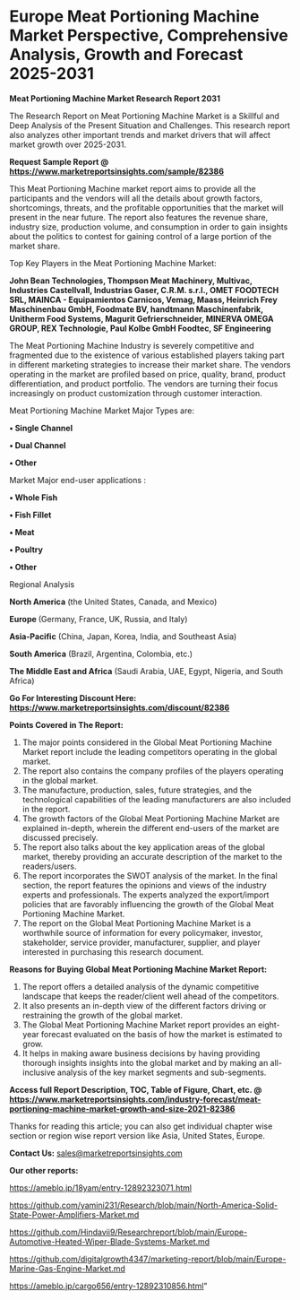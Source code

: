 # Europe Meat Portioning Machine Market Perspective, Comprehensive Analysis, Growth and Forecast 2025-2031

<strong>Meat Portioning Machine Market Research Report 2031</strong>

The Research Report on Meat Portioning Machine Market is a Skillful and Deep Analysis of the Present Situation and Challenges. This research report also analyzes other important trends and market drivers that will affect market growth over 2025-2031.

<strong>Request Sample Report @ <a href=https://www.marketreportsinsights.com/sample/82386>https://www.marketreportsinsights.com/sample/82386</a></strong>

This Meat Portioning Machine market report aims to provide all the participants and the vendors will all the details about growth factors, shortcomings, threats, and the profitable opportunities that the market will present in the near future. The report also features the revenue share, industry size, production volume, and consumption in order to gain insights about the politics to contest for gaining control of a large portion of the market share.

Top Key Players in the Meat Portioning Machine Market:

<strong>John Bean Technologies, Thompson Meat Machinery, Multivac, Industries Castellvall, Industrias Gaser, C.R.M. s.r.l., OMET FOODTECH SRL, MAINCA - Equipamientos Carnicos, Vemag, Maass, Heinrich Frey Maschinenbau GmbH, Foodmate BV, handtmann Maschinenfabrik, Unitherm Food Systems, Magurit Gefrierschneider, MINERVA OMEGA GROUP, REX Technologie, Paul Kolbe GmbH Foodtec, SF Engineering</strong>

The Meat Portioning Machine Industry is severely competitive and fragmented due to the existence of various established players taking part in different marketing strategies to increase their market share. The vendors operating in the market are profiled based on price, quality, brand, product differentiation, and product portfolio. The vendors are turning their focus increasingly on product customization through customer interaction.

Meat Portioning Machine Market Major Types are:

<strong>• Single Channel

• Dual Channel

• Other</strong>

Market Major end-user applications :

<strong>• Whole Fish

• Fish Fillet

• Meat

• Poultry

• Other</strong>

Regional Analysis

</u><strong><b>North America</b></strong> (the United States, Canada, and Mexico)

<strong><b>Europe </b></strong>(Germany, France, UK, Russia, and Italy)

<strong><b>Asia-Pacific</b></strong> (China, Japan, Korea, India, and Southeast Asia)

<strong><b>South America</b></strong> (Brazil, Argentina, Colombia, etc.)

<strong><b>The Middle East and Africa</b></strong> (Saudi Arabia, UAE, Egypt, Nigeria, and South Africa)

<strong>Go For Interesting Discount Here: <a href=https://www.marketreportsinsights.com/discount/82386>https://www.marketreportsinsights.com/discount/82386</a></strong>

<strong>Points Covered in The Report:</strong>
<ol>
  <li>The major points considered in the Global Meat Portioning Machine Market report include the leading competitors operating in the global market.</li>
  <li>The report also contains the company profiles of the players operating in the global market.</li>
  <li>The manufacture, production, sales, future strategies, and the technological capabilities of the leading manufacturers are also included in the report.</li>
  <li>The growth factors of the Global Meat Portioning Machine Market are explained in-depth, wherein the different end-users of the market are discussed precisely.</li>
  <li>The report also talks about the key application areas of the global market, thereby providing an accurate description of the market to the readers/users.</li>
  <li>The report incorporates the SWOT analysis of the market. In the final section, the report features the opinions and views of the industry experts and professionals. The experts analyzed the export/import policies that are favorably influencing the growth of the Global Meat Portioning Machine Market.</li>
  <li>The report on the Global Meat Portioning Machine Market is a worthwhile source of information for every policymaker, investor, stakeholder, service provider, manufacturer, supplier, and player interested in purchasing this research document.</li>
</ol>
<strong>Reasons for Buying Global Meat Portioning Machine Market Report:</strong>

<ol>
  <li>The report offers a detailed analysis of the dynamic competitive landscape that keeps the reader/client well ahead of the competitors.</li>
  <li>It also presents an in-depth view of the different factors driving or restraining the growth of the global market.</li>
  <li>The Global Meat Portioning Machine Market report provides an eight-year forecast evaluated on the basis of how the market is estimated to grow.</li>
  <li>It helps in making aware business decisions by having providing thorough insights insights into the global market and by making an all-inclusive analysis of the key market segments and sub-segments.</li>
</ol>
<strong>Access full Report Description, TOC, Table of Figure, Chart, etc. @ <a href=https://www.marketreportsinsights.com/industry-forecast/meat-portioning-machine-market-growth-and-size-2021-82386>https://www.marketreportsinsights.com/industry-forecast/meat-portioning-machine-market-growth-and-size-2021-82386</a></strong>


Thanks for reading this article; you can also get individual chapter wise section or region wise report version like Asia, United States, Europe.

<strong>Contact Us:</strong>
sales@marketreportsinsights.com

<strong>Our other reports:</strong>

<a href=https://ameblo.jp/18yam/entry-12892323071.html>https://ameblo.jp/18yam/entry-12892323071.html</a>

<a href=https://github.com/yamini231/Research/blob/main/North-America-Solid-State-Power-Amplifiers-Market.md>https://github.com/yamini231/Research/blob/main/North-America-Solid-State-Power-Amplifiers-Market.md</a>

<a href=https://github.com/Hindavii9/Researchreport/blob/main/Europe-Automotive-Heated-Wiper-Blade-Systems-Market.md>https://github.com/Hindavii9/Researchreport/blob/main/Europe-Automotive-Heated-Wiper-Blade-Systems-Market.md</a>

<a href=https://github.com/digitalgrowth4347/marketing-report/blob/main/Europe-Marine-Gas-Engine-Market.md>https://github.com/digitalgrowth4347/marketing-report/blob/main/Europe-Marine-Gas-Engine-Market.md</a>

<a href=https://ameblo.jp/cargo656/entry-12892310856.html>https://ameblo.jp/cargo656/entry-12892310856.html</a>"
